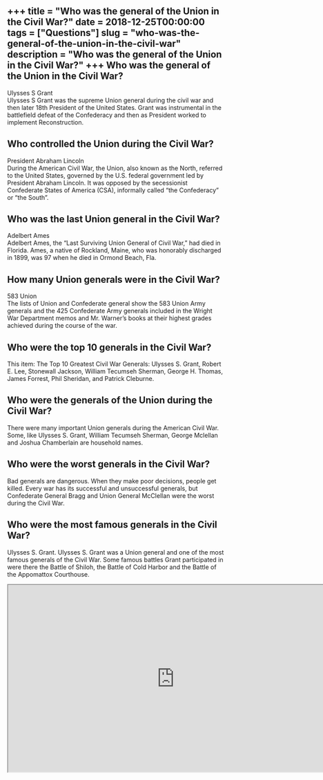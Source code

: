 +++
title = "Who was the general of the Union in the Civil War?"
date = 2018-12-25T00:00:00
tags = ["Questions"]
slug = "who-was-the-general-of-the-union-in-the-civil-war"
description = "Who was the general of the Union in the Civil War?"
+++
Who was the general of the Union in the Civil War?
--------------------------------------------------

Ulysses S Grant  
Ulysses S Grant was the supreme Union general during the civil war and then later 18th President of the United States. Grant was instrumental in the battlefield defeat of the Confederacy and then as President worked to implement Reconstruction.

Who controlled the Union during the Civil War?
----------------------------------------------

President Abraham Lincoln  
During the American Civil War, the Union, also known as the North, referred to the United States, governed by the U.S. federal government led by President Abraham Lincoln. It was opposed by the secessionist Confederate States of America (CSA), informally called “the Confederacy” or “the South”.

Who was the last Union general in the Civil War?
------------------------------------------------

Adelbert Ames  
Adelbert Ames, the “Last Surviving Union General of Civil War,” had died in Florida. Ames, a native of Rockland, Maine, who was honorably discharged in 1899, was 97 when he died in Ormond Beach, Fla.

How many Union generals were in the Civil War?
----------------------------------------------

583 Union  
The lists of Union and Confederate general show the 583 Union Army generals and the 425 Confederate Army generals included in the Wright War Department memos and Mr. Warner’s books at their highest grades achieved during the course of the war.

Who were the top 10 generals in the Civil War?
----------------------------------------------

This item: The Top 10 Greatest Civil War Generals: Ulysses S. Grant, Robert E. Lee, Stonewall Jackson, William Tecumseh Sherman, George H. Thomas, James Forrest, Phil Sheridan, and Patrick Cleburne.

Who were the generals of the Union during the Civil War?
--------------------------------------------------------

There were many important Union generals during the American Civil War. Some, like Ulysses S. Grant, William Tecumseh Sherman, George Mclellan and Joshua Chamberlain are household names.

Who were the worst generals in the Civil War?
---------------------------------------------

Bad generals are dangerous. When they make poor decisions, people get killed. Every war has its successful and unsuccessful generals, but Confederate General Bragg and Union General McClellan were the worst during the Civil War.

Who were the most famous generals in the Civil War?
---------------------------------------------------

Ulysses S. Grant. Ulysses S. Grant was a Union general and one of the most famous generals of the Civil War. Some famous battles Grant participated in were there the Battle of Shiloh, the Battle of Cold Harbor and the Battle of the Appomattox Courthouse.

<iframe allow="accelerometer; autoplay; clipboard-write; encrypted-media; gyroscope; picture-in-picture" allowfullscreen="" class="__youtube_prefs__  epyt-is-override  no-lazyload" data-no-lazy="1" data-origheight="433" data-origwidth="770" data-skipgform_ajax_framebjll="" height="433" id="_ytid_21598" loading="lazy" src="https://www.youtube.com/embed/gp20QVRyMh0?enablejsapi=1&autoplay=0&cc_load_policy=0&cc_lang_pref=&iv_load_policy=1&loop=0&modestbranding=0&rel=1&fs=1&playsinline=0&autohide=2&theme=dark&color=red&controls=1&" title="YouTube player" width="770"></iframe>